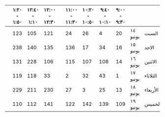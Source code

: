 |   | ١:٢٠ - ١:٥٠ | ١٢:٤٠ - ١:١٠ | ١٢:٠٠ - ١٢:٣٠  |   | ١١:٠٠ - ١١:٣٠ | ١٠:٢٠ - ١٠:٥٠ | ٩:٤٠ - ١٠:١٠ | ٩:٠٠ - ٩:٣٠ |          |          |
|---|-------------|--------------|----------------|---|---------------|---------------|--------------|-------------|----------|----------|
|   | 123         | 105          | 121            |   | 24            | 26            | 4            | 20          | ١٤ يونيو | السبت    |
|   | 238         | 140          | 135            |   | 136           | 17            | 34           | 16          | ١٥ يونيو | الاحد    |
|   | 131         | 228          | 106            |   | 115           | 107           | 108          | 14          | ١٦ يونيو | الاثنين  |
|   | 119         | 118          | 33             |   | 2             | 32            | 43           | 1           | ١٧ يونيو | الثلاثاء |
|   | 229         | 211          | 230            |   | 27            | 3             | 25           | 13          | ١٨ يونيو | الأربعاء |
|   | 110         | 112          | 141            |   | 122           | 142           | 139          | 109         | ١٩ يونيو | الخميس   |

